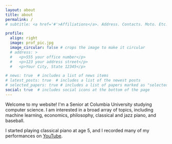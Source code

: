 ```yaml
---
layout: about
title: about
permalink: /
# subtitle: <a href='#'>Affiliations</a>. Address. Contacts. Moto. Etc.

profile:
  align: right
  image: prof_pic.jpg
  image_circular: false # crops the image to make it circular
  # address: >
  #   <p>555 your office number</p>
  #   <p>123 your address street</p>
  #   <p>Your City, State 12345</p>

# news: true  # includes a list of news items
# latest_posts: true  # includes a list of the newest posts
# selected_papers: true # includes a list of papers marked as "selected={true}"
social: true  # includes social icons at the bottom of the page
---
```


Welcome to my website! I'm a Senior at Columbia University studying computer science. I am interested in a broad array of topics, including machine learning, economics, philosophy, classical and jazz piano, and baseball.



I started playing classical piano at age 5, and I recorded many of my performances on [YouTube](https://www.youtube.com/channel/UCcLKoUT5LJ2wOfzqjIEYHpg).
